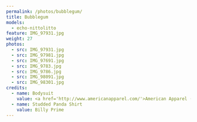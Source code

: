 ```yaml
---
permalink: /photos/bubblegum/
title: Bubblegum
models:
  - echo-nittolitto
feature: IMG_97931.jpg
weight: 27
photos:
  - src: IMG_97931.jpg
  - src: IMG_97981.jpg
  - src: IMG_97691.jpg
  - src: IMG_9783.jpg
  - src: IMG_9786.jpg
  - src: IMG_98091.jpg
  - src: IMG_98301.jpg
credits:
  - name: Bodysuit
    value: <a href='http://www.americanapparel.com/'>American Apparel (vintage)</a>
  - name: Studded Panda Shirt
    value: Billy Prime
---
```

